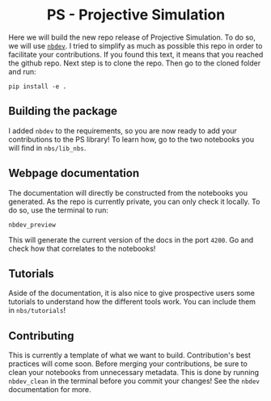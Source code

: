 
<h1 align="center">
PS - Projective Simulation
</h1>
<!-- WARNING: THIS FILE WAS AUTOGENERATED! DO NOT EDIT! -->

Here we will build the new repo release of Projective Simulation. To do
so, we will use [`nbdev`](https://nbdev.fast.ai/). I tried to simplify
as much as possible this repo in order to facilitate your contributions.
If you found this text, it means that you reached the github repo. Next
step is to clone the repo.
Then go to the cloned folder and run:

    pip install -e .

## Building the package

I added `nbdev` to the requirements, so you are now ready to add your
contributions to the PS library! To learn how, go to the two notebooks
you will find in `nbs/lib_nbs`.

## Webpage documentation

The documentation will directly be constructed from the notebooks you
generated. As the repo is currently private, you can only check it
locally. To do so, use the terminal to run:

    nbdev_preview

This will generate the current version of the docs in the port `4200`.
Go and check how that correlates to the notebooks!

## Tutorials

Aside of the documentation, it is also nice to give prospective users
some tutorials to understand how the different tools work. You can
include them in `nbs/tutorials`!

## Contributing

This is currently a template of what we want to build. Contribution's best practices will come soon. Before
merging your contributions, be sure to clean your notebooks from
unnecessary metadata. This is done by running `nbdev_clean` in the
terminal before you commit your changes! See the `nbdev` documentation for more.

